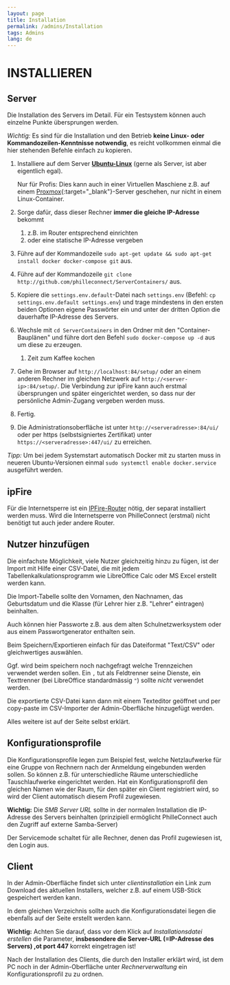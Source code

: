 ```yaml
---
layout: page
title: Installation
permalink: /admins/Installation
tags: Admins
lang: de
---
```


# **INSTALLIEREN**

## Server

Die Installation des Servers im Detail. Für ein Testsystem können auch einzelne Punkte übersprungen werden.

*Wichtig:* Es sind für die Installation und den Betrieb **keine Linux- oder Kommandozeilen-Kenntnisse notwendig**, es reicht vollkommen einmal die hier stehenden Befehle einfach zu kopieren.

1. Installiere auf dem Server **[Ubuntu-Linux](https://ubuntu.com)** (gerne als Server, ist aber eigentlich egal).
    
    Nur für Profis: Dies kann auch in einer Virtuellen Maschiene z.B. auf einem [Proxmox](https://www.proxmox.com){:target="_blank"}-Server geschehen, nur nicht in einem Linux-Container.
    
2. Sorge dafür, dass dieser Rechner **immer die gleiche IP-Adresse** bekommt 
    1. z.B. im Router entsprechend einrichten 
    2. oder eine statische IP-Adresse vergeben
3. Führe auf der Kommandozeile `sudo apt-get update && sudo apt-get install docker docker-compose git` aus.
4. Führe auf der Kommandozeile `git clone http://github.com/philleconnect/ServerContainers/` aus.
5. Kopiere die `settings.env.default`-Datei nach `settings.env` (Befehl: `cp settings.env.default settings.env`) und trage mindestens in den ersten beiden Optionen eigene Passwörter ein und unter der dritten Option die dauerhafte IP-Adresse des Servers.
6. Wechsle mit `cd ServerContainers` in den Ordner mit den "Container-Bauplänen" und führe dort den Befehl `sudo docker-compose up -d` aus um diese zu erzeugen.
    1. Zeit zum Kaffee kochen
7. Gehe im Browser auf `http://localhost:84/setup/` oder an einem anderen Rechner im gleichen Netzwerk auf `http://<server-ip>:84/setup/`. Die Verbindung zur ipFire kann auch erstmal übersprungen und später eingerichtet werden, so dass nur der persönliche Admin-Zugang vergeben werden muss.
8. Fertig.
9. Die Administrationsoberfläche ist unter `http://<serveradresse>:84/ui/` oder per https (selbstsigniertes Zertifikat) unter `https://<serveradresse>:447/ui/` zu erreichen.

*Tipp:* Um bei jedem Systemstart automatisch Docker mit zu starten muss in neueren Ubuntu-Versionen einmal `sudo systemctl enable docker.service` ausgeführt werden.

## ipFire

Für die Internetsperre ist ein [IPFire-Router](https://www.ipfire.org/) nötig, der separat installiert werden muss. Wird die Internetsperre von PhilleConnect (erstmal) nicht benötigt tut auch jeder andere Router.

## Nutzer hinzufügen

Die einfachste Möglichkeit, viele Nutzer gleichzeitig hinzu zu fügen, ist der Import mit Hilfe einer CSV-Datei, die mit jedem Tabellenkalkulationsprogramm wie LibreOffice Calc oder MS Excel erstellt werden kann.

Die Import-Tabelle sollte den Vornamen, den Nachnamen, das Geburtsdatum und die Klasse (für Lehrer hier z.B. "Lehrer" eintragen) beinhalten.

Auch können hier Passworte z.B. aus dem alten Schulnetzwerksystem oder aus einem Passwortgenerator enthalten sein.

Beim Speichern/Exportieren einfach für das Dateiformat "Text/CSV" oder gleichwertiges auswählen.

Ggf. wird beim speichern noch nachgefragt welche Trennzeichen verwendet werden sollen. Ein `,` tut als Feldtrenner seine Dienste, ein Texttrenner (bei LibreOffice standardmässig `"`) sollte _nicht_ verwendet werden.

Die exportierte CSV-Datei kann dann mit einem Texteditor geöffnet und per copy-paste im CSV-Importer der Admin-Oberfläche hinzugefügt werden.

Alles weitere ist auf der Seite selbst erklärt.

## Konfigurationsprofile

Die Konfigurationsprofile legen zum Beispiel fest, welche Netzlaufwerke für eine Gruppe von Rechnern nach der Anmeldung eingebunden werden sollen. So können z.B. für unterschiedliche Räume unterschiedliche Tauschlaufwerke eingerichtet werden. Hat ein Konfigurationsprofil den gleichen Namen wie der Raum, für den später ein Client registriert wird, so wird der Client automatisch diesem Profil zugewiesen.

**Wichtig:** Die _SMB Server URL_ sollte in der normalen Installation die IP-Adresse des Servers beinhalten (prinzipiell ermöglicht PhilleConnect auch den Zugriff auf externe Samba-Server)

Der Servicemode schaltet für alle Rechner, denen das Profil zugewiesen ist, den Login aus.

## Client

In der Admin-Oberfläche findet sich unter _clientinstallation_ ein Link zum Download des aktuellen Installers, welcher z.B. auf einem USB-Stick gespeichert werden kann.

In dem gleichen Verzeichnis sollte auch die Konfigurationsdatei liegen die ebenfalls auf der Seite erstellt werden kann.

**Wichtig:** Achten Sie darauf, dass vor dem Klick auf _Installationsdatei erstellen_ die Parameter, **insbesondere die Server-URL (=IP-Adresse des Servers) ,ot port 447** korrekt eingetragen ist!

Nach der Installation des Clients, die durch den Installer erklärt wird, ist dem PC noch in der Admin-Oberfläche unter _Rechnerverwaltung_ ein Konfigurationsprofil zu zu ordnen.
